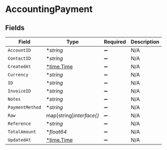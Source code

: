 # AccountingPayment


## Fields

| Field                                      | Type                                       | Required                                   | Description                                |
| ------------------------------------------ | ------------------------------------------ | ------------------------------------------ | ------------------------------------------ |
| `AccountID`                                | **string*                                  | :heavy_minus_sign:                         | N/A                                        |
| `ContactID`                                | **string*                                  | :heavy_minus_sign:                         | N/A                                        |
| `CreatedAt`                                | [*time.Time](https://pkg.go.dev/time#Time) | :heavy_minus_sign:                         | N/A                                        |
| `Currency`                                 | **string*                                  | :heavy_minus_sign:                         | N/A                                        |
| `ID`                                       | **string*                                  | :heavy_minus_sign:                         | N/A                                        |
| `InvoiceID`                                | **string*                                  | :heavy_minus_sign:                         | N/A                                        |
| `Notes`                                    | **string*                                  | :heavy_minus_sign:                         | N/A                                        |
| `PaymentMethod`                            | **string*                                  | :heavy_minus_sign:                         | N/A                                        |
| `Raw`                                      | map[string]*interface{}*                   | :heavy_minus_sign:                         | N/A                                        |
| `Reference`                                | **string*                                  | :heavy_minus_sign:                         | N/A                                        |
| `TotalAmount`                              | **float64*                                 | :heavy_minus_sign:                         | N/A                                        |
| `UpdatedAt`                                | [*time.Time](https://pkg.go.dev/time#Time) | :heavy_minus_sign:                         | N/A                                        |